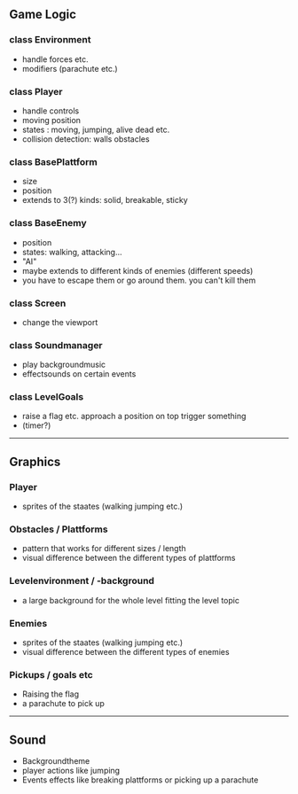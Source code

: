 ## Game Logic

### class Environment
+ handle forces etc.
+ modifiers (parachute etc.)

### class Player
+ handle controls 
+ moving position
+ states : moving, jumping, alive dead etc.
+ collision detection: walls obstacles

### class BasePlattform
+ size
+ position
+  extends to 3(?) kinds: solid, breakable, sticky

### class BaseEnemy
+ position
+ states: walking, attacking...
+  "AI"
+  maybe extends to different kinds of enemies (different speeds)
+  you have to escape them or go around them. you can't kill them

### class Screen
+ change the viewport

### class Soundmanager
+  play backgroundmusic
+  effectsounds on certain events

### class LevelGoals
+ raise a flag etc. approach a position on top trigger something
+  (timer?)

---
## Graphics

### Player
+ sprites of the staates (walking jumping etc.)

### Obstacles / Plattforms
+ pattern that works for different sizes / length
+ visual difference between the different types of plattforms

### Levelenvironment / -background
+ a large background for the whole level fitting the level topic

### Enemies
+ sprites of the staates (walking jumping etc.)
+ visual difference between the different types of enemies

### Pickups / goals etc
+ Raising the flag
+ a parachute to pick up

---
## Sound

+ Backgroundtheme
+ player actions like jumping
+ Events effects like breaking plattforms or picking up a parachute 